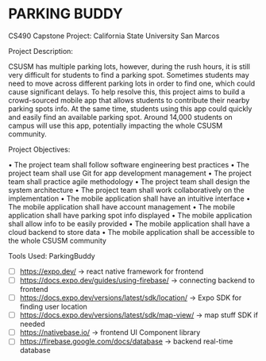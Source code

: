 # PARKING BUDDY
CS490 Capstone Project:
California State University San Marcos

Project Description:

CSUSM has multiple parking lots, however, during the rush hours, it is still very difficult for
students to find a parking spot. Sometimes students may need to move across different parking
lots in order to find one, which could cause significant delays. To help resolve this, this project
aims to build a crowd-sourced mobile app that allows students to contribute their nearby
parking spots info. At the same time, students using this app could quickly and
easily find an available parking spot. Around 14,000 students on
campus will use this app, potentially impacting the whole CSUSM community.


Project Objectives:

• The project team shall follow software engineering best practices
• The project team shall use Git for app development management
• The project team shall practice agile methodology
• The project team shall design the system architecture
• The project team shall work collaboratively on the implementation
• The mobile application shall have an intuitive interface
• The mobile application shall have account management
• The mobile application shall have parking spot info displayed
• The mobile application shall allow info to be easily provided
• The mobile application shall have a cloud backend to store data
• The mobile application shall be accessible to the whole CSUSM community


Tools Used:
ParkingBuddy
- [ ] https://expo.dev/ -> react native framework for frontend
- [ ] https://docs.expo.dev/guides/using-firebase/ -> connecting backend to frontend
- [ ] https://docs.expo.dev/versions/latest/sdk/location/ -> Expo SDK for finding user location
- [ ] https://docs.expo.dev/versions/latest/sdk/map-view/  -> map stuff SDK if needed
- [ ] https://nativebase.io/ -> frontend UI Component library
- [ ] https://firebase.google.com/docs/database -> backend real-time database
